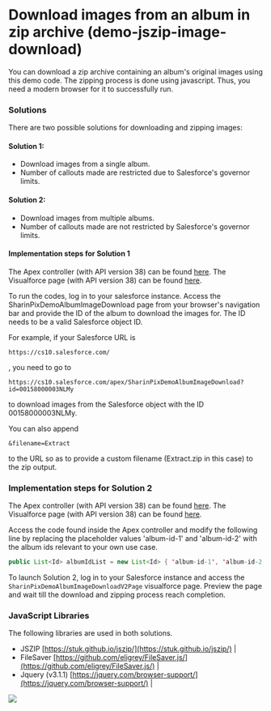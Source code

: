 # Download images from an album in zip archive (demo-jszip-image-download)

You can download a zip archive containing an album's original images using this demo code. The zipping process is done using javascript. Thus, you need a modern browser for it to successfully run.

### Solutions
There are two possible solutions for downloading and zipping images:
#### Solution 1:
* Download images from a single album.
* Number of callouts made are restricted due to Salesforce's governor limits.
#### Solution 2:
* Download images from multiple albums.
* Number of callouts made are not restricted by Salesforce's governor limits.

#### Implementation steps for Solution 1

The Apex controller (with API version 38) can be found [here](src/classes/SharinPixDemoAlbumImageDownloadCtrl.cls).
The Visualforce page (with API version 38) can be found [here](src/pages/SharinPixDemoAlbumImageDownload.page).

To run the codes, log in to your salesforce instance. Access the SharinPixDemoAlbumImageDownload page from your browser's navigation bar and provide the ID of the album to download the images for. The ID needs to be a valid Salesforce object ID.

For example, if your Salesforce URL is
```
https://cs10.salesforce.com/
```
, you need to go to
```
https://cs10.salesforce.com/apex/SharinPixDemoAlbumImageDownload?id=00158000003NLMy
```
to download images from the Salesforce object with the ID 00158000003NLMy.

You can also append
```
&filename=Extract
```
to the URL so as to provide a custom filename (Extract.zip in this case) to the zip output.

### Implementation steps for Solution 2
The Apex controller (with API version 38) can be found [here](src/classes/SharinPixDemoAlbumImageDownloadV2Ctrl.cls).
The Visualforce page (with API version 38) can be found [here](src/pages/SharinPixDemoAlbumImageDownloadV2Page.page).

Access the code found inside the Apex controller and modify the following line by replacing the placeholder values 'album-id-1' and 'album-id-2' with the album ids relevant to your own use case.
```Java
public List<Id> albumIdList = new List<Id> { 'album-id-1', 'album-id-2' };
```

To launch Solution 2, log in to your Salesforce instance and access the `SharinPixDemoAlbumImageDownloadV2Page` visualforce page. Preview the page and wait till the download and zipping process reach completion.

### JavaScript Libraries
The following libraries are used in both solutions.
* JSZIP [https://stuk.github.io/jszip/](https://stuk.github.io/jszip/) |
* FileSaver [https://github.com/eligrey/FileSaver.js/](https://github.com/eligrey/FileSaver.js/) |
* Jquery (v3.1.1) [https://jquery.com/browser-support/](https://jquery.com/browser-support/) |


[<img src="https://raw.githubusercontent.com/afawcett/githubsfdeploy/master/deploy.png">](https://githubsfdeploy.herokuapp.com?owner=sharinpix&repo=demo-apex&ref=js-zip-download)
